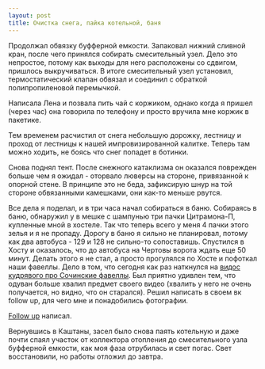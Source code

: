```yaml
---
layout: post
title: Очистка снега, пайка котельной, баня
---
```


Продолжал обвязку буфферной емкости. Запаковал нижний сливной кран, после чего принялся собирать смесительный узел. Дело это непростое, потому как выходы для него расположены со сдвигом, пришлось выкручиваться. В итоге смесительный узел установил, термостатический клапан обвязал и соединил с обраткой полипропиленовой перемычкой.

Написала Лена и позвала пить чай с коржиком, однако когда я пришел (через час) она говорила по телефону и просто вручила мне коржик в пакетике.

Тем временем расчистил от снега небольшую дорожку, лестницу и проход от лестницы к нашей импровизированной калитке. Теперь там можно ходить, не боясь что снег попадет в ботинки.

Снова поднял тент. После снежного катаклизма он оказался поврежден больше чем я ожидал - оторвало люверсы на стороне, привязанной к опорной стене. В принципе это не беда, зафиксирую шнур на той стороне обвязанными камешками, они как-то меньше рвутся.

Все дела я поделал, и в три часа начал собираться в баню. Собираясь в баню, обнаружил у в мешке с шампунью три пачки Цитрамона-П, купленные мной в хостеле. Так что теперь всего у меня 4 пачки этого зелья и я не пропаду. Дорогу в баню я сильно не планировал, потому как два автобуса - 129 и 128 не сильно-то сопоставишь. Спустился в Хосту и оказалось, что до автобуса на Чертовы ворота ждать еще 50 минут. Делать этого я не стал, а просто прогулялся по Хосте и пофоткал наши фавеллы. Дело в том, что сегодня как раз наткнулся на [видос кудрявого про Сочинские фавеллы](https://www.youtube.com/watch?v=wAgNZYlDYXA). Был приятно удивлен тем, что одуван больше хвалил предмет своего видео (хвалить у него не очень получается, но видно, что он старался). Решил написать в своем вк follow up, для чего мне и понадобились фотографии.

[Follow up](https://vk.com/wall6525622_433) написал.

Вернувшись в Каштаны, засел было снова паять котельную и даже почти спаял участок от коллектора отопления до смесительного узла буфферной емкости, как моя фаза отрубилась и свет погас. Свет восстановили, но работы отложил до завтра.
